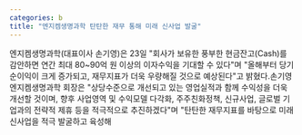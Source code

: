 ```yaml
---
categories: b
title: "엔지켐생명과학 탄탄한 재무 통해 미래 신사업 발굴"
---
```

엔지켐생명과학(대표이사 손기영)은 23일 "회사가 보유한 풍부한 현금잔고(Cash)를 감안하면 연간 최대 80~90억 원 이상의 이자수익을 기대할 수 있다"며 "올해부터 당기순이익이 크게 증가되고, 재무지표가 더욱 우량해질 것으로 예상된다"고 밝혔다.손기영 엔지켐생명과학 회장은 "상당수준으로 개선되고 있는 영업실적과 함께 수익성을 더욱 개선할 것이며, 향후 사업영역 및 수익모델 다각화, 주주친화정책, 신규사업, 글로벌 기업과의 전략적 제휴 등을 적극적으로 추진하겠다"며 "탄탄한 재무지표를 바탕으로 미래 신사업을 적극 발굴하고 육성해